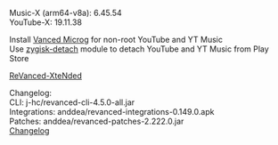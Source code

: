 Music-X (arm64-v8a): 6.45.54  
YouTube-X: 19.11.38  

Install [Vanced Microg](https://github.com/TeamVanced/VancedMicroG/releases) for non-root YouTube and YT Music  
Use [zygisk-detach](https://github.com/j-hc/zygisk-detach) module to detach YouTube and YT Music from Play Store  

[ReVanced-XteNded](https://github.com/smmahbubhossain/ReVanced-XteNded)  

Changelog:  
CLI: j-hc/revanced-cli-4.5.0-all.jar  
Integrations: anddea/revanced-integrations-0.149.0.apk  
Patches: anddea/revanced-patches-2.222.0.jar  
[Changelog](https://github.com/anddea/revanced-patches/releases/tag/v2.222.0)  
